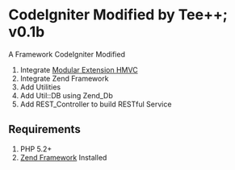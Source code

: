 # CodeIgniter Modified by Tee++; v0.1b

A Framework CodeIgniter Modified

1. Integrate [Modular Extension HMVC](http://codeigniter.com/wiki/Modular_Extensions_-_HMVC)
2. Integrate Zend Framework
3. Add Utilities
4. Add Util::DB using Zend_Db
5. Add REST_Controller to build RESTful Service

## Requirements

1. PHP 5.2+
2. [Zend Framework](http://framework.zend.com/download/current/) Installed